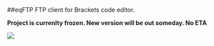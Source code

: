 ##eqFTP
FTP client for Brackets code editor.

**Project is currenlty frozen. New version will be out someday. No ETA**

[![](https://raw.githubusercontent.com/Equals182/Equals182.github.io/master/eqFTP-card.png)](http://equals182.github.io/eqFTP/)
